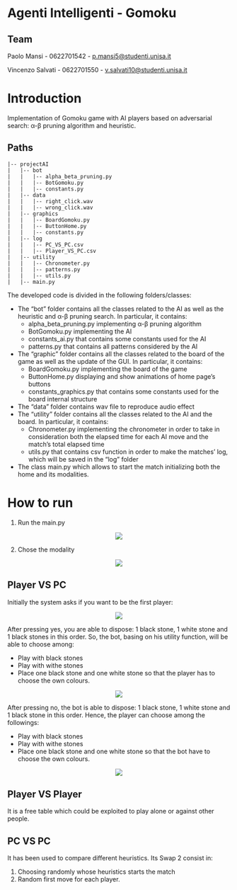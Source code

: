 # Agenti Intelligenti - Gomoku
## Team

Paolo Mansi - 0622701542 - p.mansi5@studenti.unisa.it

Vincenzo Salvati - 0622701550 - v.salvati10@studenti.unisa.it

# Introduction

Implementation of Gomoku game with AI players based on adversarial search: α-β pruning algorithm and heuristic.

## Paths
```.
|-- projectAI
|   |-- bot
|   |   |-- alpha_beta_pruning.py
|   |   |-- BotGomoku.py
|   |   |-- constants.py
|   |-- data
|   |   |-- right_click.wav
|   |   |-- wrong_click.wav
|   |-- graphics
|   |   |-- BoardGomoku.py
|   |   |-- ButtonHome.py
|   |   |-- constants.py
|   |-- log
|   |   |-- PC_VS_PC.csv
|   |   |-- Player_VS_PC.csv
|   |-- utility
|   |   |-- Chronometer.py
|   |   |-- patterns.py
|   |   |-- utils.py
|   |-- main.py
```

The developed code is divided in the following folders/classes:
-	The “bot” folder contains all the classes related to the AI as well as the heuristic and α-β pruning search. In particular, it contains:
    -	alpha_beta_pruning.py implementing α-β pruning algorithm
    -	BotGomoku.py implementing the AI
    -	constants_ai.py that contains some constants used for the AI
    -	patterns.py that contains all patterns considered by the AI
-	The “graphic” folder contains all the classes related to the board of the game as well as the update of the GUI. In particular, it contains: 
    -	BoardGomoku.py implementing the board of the game
    -	ButtonHome.py displaying and show animations of home page’s buttons
    -	constants_graphics.py that contains some constants used for the board internal structure
-	The “data” folder contains wav file to reproduce audio effect
-	The “utility” folder contains all the classes related to the AI and the board. In particular, it contains:
    -	Chronometer.py implementing the chronometer in order to take in consideration both the elapsed time for each AI move and the match’s total elapsed time
    -	utils.py that contains csv function in order to make the matches’ log, which will be saved in the “log” folder
-	The class main.py which allows to start the match initializing both the home and its modalities.

# How to run
1.	Run the main.py

<p align="center">
  <img src="https://user-images.githubusercontent.com/75745078/173242564-2a7f98c6-fbfb-462e-8f0a-845200e78dfe.png" />
</p>

2.	Chose the modality

<p align="center">
  <img src="https://user-images.githubusercontent.com/75745078/173242570-79df3e93-f49e-4613-b366-2829b1505f5e.png" />
</p>
 
## Player VS PC
Initially the system asks if you want to be the first player:

<p align="center">
  <img src="https://user-images.githubusercontent.com/75745078/174127184-ccd1cb80-2e4b-459b-8db0-cd072c738a9e.png" />
</p>

After pressing yes, you are able to dispose: 1 black stone, 1 white stone and 1 black stones in this order. So, the bot, basing on his utility function, will be able to choose among:
-	Play with black stones
-	Play with withe stones
-	Place one black stone and one white stone so that the player has to choose the own colours.

<p align="center">
  <img src="https://user-images.githubusercontent.com/75745078/173242611-35a697cd-9de8-4c91-881c-72520772e1fc.png" />
</p>

After pressing no, the bot is able to dispose: 1 black stone, 1 white stone and 1 black stone in this order. Hence, the player can choose among the followings:
-	Play with black stones
-	Play with withe stones
-	Place one black stone and one white stone so that the bot have to choose the own colours.

<p align="center">
  <img src="https://user-images.githubusercontent.com/75745078/173242620-18b7f43d-5028-40cb-8378-520a09c9ccd5.png" />
</p>

## Player VS Player
It is a free table which could be exploited to play alone or against other people.

## PC VS PC
It has been used to compare different heuristics.
Its Swap 2 consist in:
1.	Choosing randomly whose heuristics starts the match
2.	Random first move for each player.
